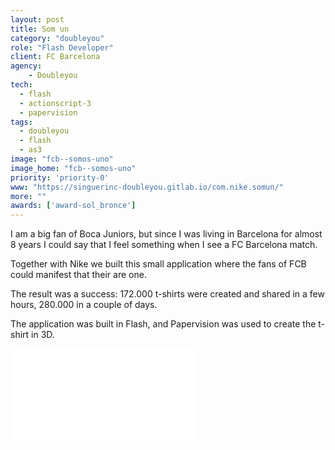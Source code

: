 ```yaml
---
layout: post
title: Som un
category: "doubleyou"
role: "Flash Developer"
client: FC Barcelona
agency:
    - Doubleyou
tech:
  - flash
  - actionscript-3
  - papervision
tags:
  - doubleyou
  - flash
  - as3
image: "fcb--somos-uno"
image_home: "fcb--somos-uno"
priority: 'priority-0'
www: "https://singuerinc-doubleyou.gitlab.io/com.nike.somun/"
more: ""
awards: ['award-sol_bronce']
---
```


I am a big fan of Boca Juniors, but since I was living in Barcelona for almost 8 years I could say that I feel something when I see a FC Barcelona match.

Together with Nike we built this small application where the fans of FCB could manifest that their are one.

The result was a success: 172.000 t-shirts were created and shared in a few hours, 280.000 in a couple of days.

The application was built in Flash, and Papervision was used to create the t-shirt in 3D.

<div class="video-wrapper">
<iframe src="//www.youtube.com/embed/nKFNOtTUxUk?rel=0&amp;showinfo=0&amp;vq=hd1080" frameborder="0" allowfullscreen></iframe>
</div>
